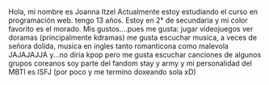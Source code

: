 Hola, mi nombre es Joanna Itzel
Actualmente estoy estudiando el curso en programación web.
tengo 13 años. Estoy en 2° de secundaria y mi color favorito es el morado.
Mis gustos....pues me gusta:
jugar videojuegos
ver doramas (principalmente kdramas)
me gusta escuchar musica, a veces de señora dolida, musica en ingles tanto romanticona como malevola JAJAJAJJA y...no diria kpop pero me gusta escuchar canciones de algunos grupos coreanos
soy parte del fandom stay y army
y mi personalidad del MBTI es ISFJ (por poco y me termino doxeando sola xD)
<!--
**ItzelS9/ItzelS9** is a ✨ _special_ ✨ repository because its `README.md` (this file) appears on your GitHub profile.

Here are some ideas to get you started:

- 🔭 I’m currently working on ...
- 🌱 I’m currently learning ...
- 👯 I’m looking to collaborate on ...
- 🤔 I’m looking for help with ...
- 💬 Ask me about ...
- 📫 How to reach me: ...
- 😄 Pronouns: ...
- ⚡ Fun fact: ...
-->

